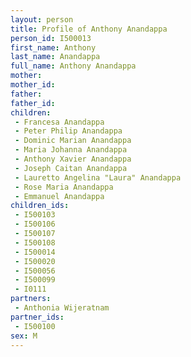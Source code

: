 ```yaml
---
layout: person
title: Profile of Anthony Anandappa
person_id: I500013
first_name: Anthony
last_name: Anandappa
full_name: Anthony Anandappa
mother: 
mother_id: 
father: 
father_id: 
children:
 - Francesa Anandappa
 - Peter Philip Anandappa
 - Dominic Marian Anandappa
 - Maria Johanna Anandappa
 - Anthony Xavier Anandappa
 - Joseph Caitan Anandappa
 - Lauretto Angelina "Laura" Anandappa
 - Rose Maria Anandappa
 - Emmanuel Anandappa
children_ids:
 - I500103
 - I500106
 - I500107
 - I500108
 - I500014
 - I500020
 - I500056
 - I500099
 - I0111
partners:
 - Anthonia Wijeratnam
partner_ids:
 - I500100
sex: M
---
```


